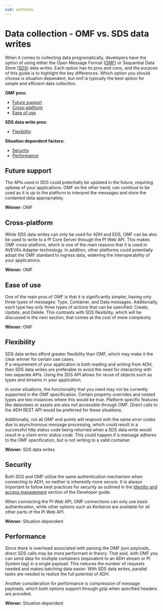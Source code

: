 ```yaml
---
uid: omfVsSds
---
```


# Data collection - OMF vs. SDS data writes
When it comes to collecting data programatically, developers have the option of using either the Open Message Format ([OMF](https://docs.osisoft.com/bundle/omf/page/index.html)) or Sequential Data Store ([SDS](https://osisoft-prod.zoominsoftware.io/bundle/ocs/page/developer-guide/sequential-data-store-dev/sds-write-data.html)) data writes. Each option has its pros and cons, and the purpose of this guide is to highlight the key differences. Which option you should choose is situation dependent, but omf is typically the best option for simple and efficient data collection.    

**OMF pros:**
- [Future support](#future-support)
- [Cross-platform](#cross-platform)
- [Ease of use](#ease-of-use)

**SDS data write pros:**
- [Flexibility](#flexibility)

**Situation dependent factors:**
- [Security](#security)
- [Performance](#performance)

## Future support
The APIs used in SDS could potentially be updated in the future, requiring upkeep of your applications. OMF on the other hand, can continue to be used as it is up to the platform to interpret the messages and store the contained data appropriately.  

**Winner:** OMF 

## Cross-platform
While SDS data writes can only be used for ADH and EDS, OMF can be also be used to write to a PI Core Server through the PI Web API. This makes OMF cross-platform, which is one of the main reasons that it is used in AVEVA’s Adapter technology. In addition, other platforms could potentially adopt the OMF standard to ingress data, widening the interoperability of your applications.  

**Winner:** OMF

## Ease of use
One of the main pros of OMF is that it is significantly simpler, having only three types of messages: Type, Container, and Data messages. Additionally, each type has only three types of actions that can be specified: Create, Update, and Delete. This contrasts with SDS flexibility, which will be discussed in the next section, that comes at the cost of more complexity.  

**Winner:** OMF

## Flexibility
SDS data writes afford greater flexibility than OMF, which may make it the clear winner for certain use cases.  
If a requirement of your application is both reading and writing from ADH, then SDS data writes are preferable to avoid the need for interacting with two separate APIs. Using the SDS API allows for reuse of objects such as types and streams in your application.  

In some situations, the functionality that you need may not be currently supported in the OMF specification. Certain property overrides and nested types are two instances where this would be true. Platform specific features like dataviews or assets are also not accessible through OMF. Direct calls to the ADH REST API would be preferred for these situations.  

Additionally, not all OMF end points will respond with the same error codes due to asynchronous message processing, which could result in a successful http status code being returned when a SDS data write would result in a client error status code. This could happen if a message adheres to the OMF specification, but is not writing to a valid container.  

**Winner:** SDS data writes

## Security
Both SDS and OMF utilize the same authentication mechanism when connecting to ADH, so neither is inherently more secure. It is always important to follow best practices for security as outlined in the [Identity and access management](https://docs.osisoft.com/bundle/data-hub/page/developer-guide/identity-dev/dev-guide-identity-access-management.html) section of the Developer guide.  

When connecting the PI Web API, OMF connections can only use basic authentication, while other options such as Kerberos are available for all other parts of the PI Web API.  

**Winner:** Situation dependent

## Performance
Since there is overhead associated with parsing the OMF json payloads, direct SDS calls may be more performant in theory. That said, with OMF you can send data for multiple containers (equivalent to an ADH stream or PI System tag) in a single payload. This reduces the number of requests needed and makes batching data easier. With SDS data writes, parallel tasks are needed to realize the full potential of ADH.  

Another consideration for performance is compression of message payloads, which both options support through gzip when specified headers are provided.  

**Winner:** Situation dependent
